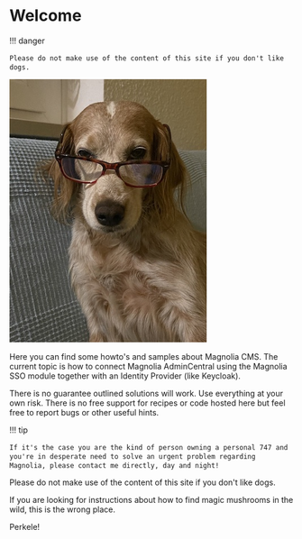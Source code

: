 # Welcome

!!! danger

    Please do not make use of the content of this site if you don't like dogs.

![Welcome dog](_img/bn_glasses.jpg)

Here you can find some howto's and samples about Magnolia CMS. The current topic is how to connect Magnolia AdminCentral using the Magnolia SSO module together with an Identity Provider (like Keycloak).

There is no guarantee outlined solutions will work. Use everything at your own risk. There is no free support for recipes or code hosted here but feel free to report bugs or other useful hints.

!!! tip

    If it's the case you are the kind of person owning a personal 747 and you're in desperate need to solve an urgent problem regarding Magnolia, please contact me directly, day and night!

Please do not make use of the content of this site if you don't like dogs.

If you are looking for instructions about how to find magic mushrooms in the wild, this is the wrong place.

Perkele!
